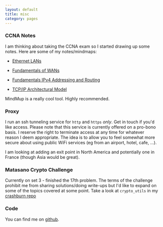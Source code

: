 ```yaml
---
layout: default
title: misc
category: pages
---
```


### CCNA Notes ###

I am thinking about taking the CCNA exam so I started drawing up some notes. Here are some of my notes/mindmaps:

 * <a href="http://www.mindmup.com/map/a198cf0740db7f0130957a7a2d07b81bd2" data-role="mindmup-embed" title="Ethernet LANs" data-width="90%" data-height="500" data-style="border:1px solid black;margin-bottom:5px;">Ethernet LANs</a>
  
 * <a href="http://www.mindmup.com/map/a17bbe3070db7f0130957a7a2d07b81bd2" data-role="mindmup-embed" title="Fundamentals of WANs" data-width="90%" data-height="500" data-style="border:1px solid black;margin-bottom:5px;">Fundamentals of WANs</a>
  
 * <a href="http://www.mindmup.com/map/a1c8ad2470d9a0013028e3269a7e08b9e0" data-role="mindmup-embed" title="Fundamentals IPv4 Addressing and Routing" data-width="90%" data-height="500" data-style="border:1px solid black;margin-bottom:5px;">Fundamentals IPv4 Addressing and Routing</a>
  
 * <a href="http://www.mindmup.com/map/a1af923b10db7f0130957a7a2d07b81bd2" data-role="mindmup-embed" title="TCP/IP Architectural Model" data-width="90%" data-height="500" data-style="border:1px solid black;margin-bottom:5px;">TCP/IP Architectural Model</a>

MindMup is a really cool tool. Highly recommended.

### Proxy ###

I run an ssh tunneling service for `http` and `https` _only_. Get in touch if you'd like access. Please note that this service is currently offered on a pro-bono basis. I reserve the right to terminate access at any time for whatever reason I deem appropriate. The idea is to allow you to feel somewhat more secure about using public WiFi services (eg from an airport, hotel, cafe, ...).

I am looking at adding an exit point in North America and potentially one in France (though Asia would be great).

### Matasano Crypto Challenge ###

Currently on set 3 - finished the 17th problem. The terms of the challenge prohibit me from sharing solutions/doing write-ups but I'd like to expand on some of the topics covered at some point. Take a look at `crypto_utils` in my [crashburn repo](http://www.github.com/axiomiety)

### Code ###

You can find me on [github](http://www.github.com/axiomiety).

